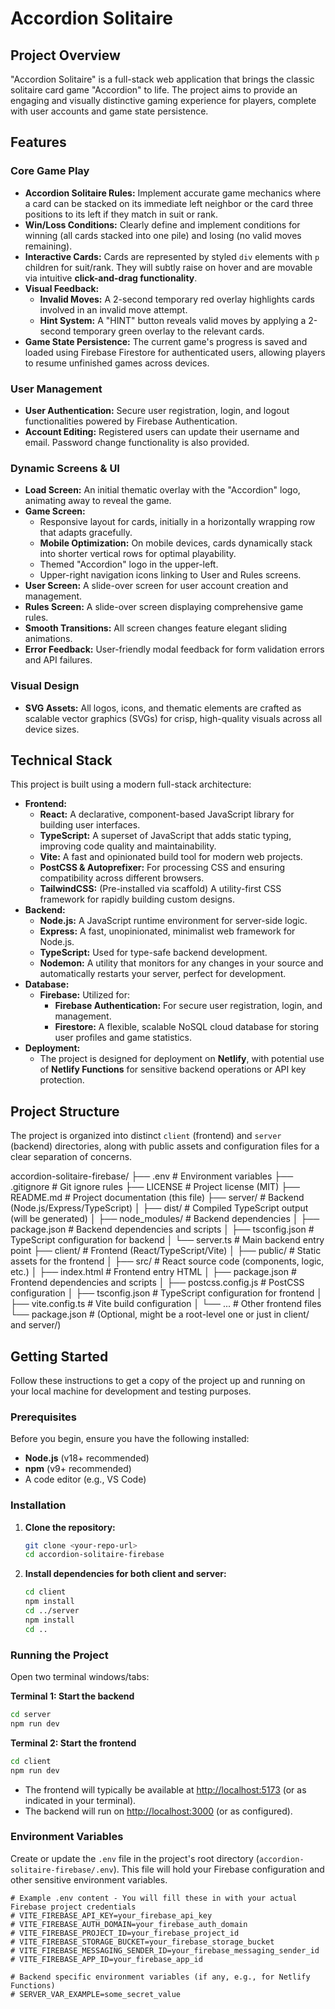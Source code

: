 # Accordion Solitaire

## Project Overview

"Accordion Solitaire" is a full-stack web application that brings the classic solitaire card game "Accordion" to life. The project aims to provide an engaging and visually distinctive gaming experience for players, complete with user accounts and game state persistence.

## Features

### Core Game Play
* **Accordion Solitaire Rules:** Implement accurate game mechanics where a card can be stacked on its immediate left neighbor or the card three positions to its left if they match in suit or rank.
* **Win/Loss Conditions:** Clearly define and implement conditions for winning (all cards stacked into one pile) and losing (no valid moves remaining).
* **Interactive Cards:** Cards are represented by styled `div` elements with `p` children for suit/rank. They will subtly raise on hover and are movable via intuitive **click-and-drag functionality**.
* **Visual Feedback:**
    * **Invalid Moves:** A 2-second temporary red overlay highlights cards involved in an invalid move attempt.
    * **Hint System:** A "HINT" button reveals valid moves by applying a 2-second temporary green overlay to the relevant cards.
* **Game State Persistence:** The current game's progress is saved and loaded using Firebase Firestore for authenticated users, allowing players to resume unfinished games across devices.

### User Management
* **User Authentication:** Secure user registration, login, and logout functionalities powered by Firebase Authentication.
* **Account Editing:** Registered users can update their username and email. Password change functionality is also provided.

### Dynamic Screens & UI
* **Load Screen:** An initial thematic overlay with the "Accordion" logo, animating away to reveal the game.
* **Game Screen:**
    * Responsive layout for cards, initially in a horizontally wrapping row that adapts gracefully.
    * **Mobile Optimization:** On mobile devices, cards dynamically stack into shorter vertical rows for optimal playability.
    * Themed "Accordion" logo in the upper-left.
    * Upper-right navigation icons linking to User and Rules screens.
* **User Screen:** A slide-over screen for user account creation and management.
* **Rules Screen:** A slide-over screen displaying comprehensive game rules.
* **Smooth Transitions:** All screen changes feature elegant sliding animations.
* **Error Feedback:** User-friendly modal feedback for form validation errors and API failures.

### Visual Design
* **SVG Assets:** All logos, icons, and thematic elements are crafted as scalable vector graphics (SVGs) for crisp, high-quality visuals across all device sizes.

## Technical Stack

This project is built using a modern full-stack architecture:

* **Frontend:**
    * **React:** A declarative, component-based JavaScript library for building user interfaces.
    * **TypeScript:** A superset of JavaScript that adds static typing, improving code quality and maintainability.
    * **Vite:** A fast and opinionated build tool for modern web projects.
    * **PostCSS & Autoprefixer:** For processing CSS and ensuring compatibility across different browsers.
    * **TailwindCSS:** (Pre-installed via scaffold) A utility-first CSS framework for rapidly building custom designs.
* **Backend:**
    * **Node.js:** A JavaScript runtime environment for server-side logic.
    * **Express:** A fast, unopinionated, minimalist web framework for Node.js.
    * **TypeScript:** Used for type-safe backend development.
    * **Nodemon:** A utility that monitors for any changes in your source and automatically restarts your server, perfect for development.
* **Database:**
    * **Firebase:** Utilized for:
        * **Firebase Authentication:** For secure user registration, login, and management.
        * **Firestore:** A flexible, scalable NoSQL cloud database for storing user profiles and game statistics.
* **Deployment:**
    * The project is designed for deployment on **Netlify**, with potential use of **Netlify Functions** for sensitive backend operations or API key protection.

## Project Structure

The project is organized into distinct `client` (frontend) and `server` (backend) directories, along with public assets and configuration files for a clear separation of concerns.

accordion-solitaire-firebase/
├── .env                 # Environment variables
├── .gitignore           # Git ignore rules
├── LICENSE              # Project license (MIT)
├── README.md            # Project documentation (this file)
├── server/              # Backend (Node.js/Express/TypeScript)
│   ├── dist/            # Compiled TypeScript output (will be generated)
│   ├── node_modules/    # Backend dependencies
│   ├── package.json     # Backend dependencies and scripts
│   ├── tsconfig.json    # TypeScript configuration for backend
│   └── server.ts        # Main backend entry point
├── client/              # Frontend (React/TypeScript/Vite)
│   ├── public/          # Static assets for the frontend
│   ├── src/             # React source code (components, logic, etc.)
│   ├── index.html       # Frontend entry HTML
│   ├── package.json     # Frontend dependencies and scripts
│   ├── postcss.config.js # PostCSS configuration
│   ├── tsconfig.json    # TypeScript configuration for frontend
│   ├── vite.config.ts   # Vite build configuration
│   └── ...              # Other frontend files
└── package.json         # (Optional, might be a root-level one or just in client/ and server/)

## Getting Started

Follow these instructions to get a copy of the project up and running on your local machine for development and testing purposes.

### Prerequisites

Before you begin, ensure you have the following installed:

* **Node.js** (v18+ recommended)
* **npm** (v9+ recommended)
* A code editor (e.g., VS Code)

### Installation

1.  **Clone the repository:**
    ```sh
    git clone <your-repo-url>
    cd accordion-solitaire-firebase
    ```

2.  **Install dependencies for both client and server:**
    ```sh
    cd client
    npm install
    cd ../server
    npm install
    cd ..
    ```

### Running the Project

Open two terminal windows/tabs:

**Terminal 1: Start the backend**
```sh
cd server
npm run dev
```

**Terminal 2: Start the frontend**
```sh
cd client
npm run dev
```

- The frontend will typically be available at [http://localhost:5173](http://localhost:5173) (or as indicated in your terminal).
- The backend will run on [http://localhost:3000](http://localhost:3000) (or as configured).

### Environment Variables

Create or update the `.env` file in the project's root directory (`accordion-solitaire-firebase/.env`). This file will hold your Firebase configuration and other sensitive environment variables.

```env
# Example .env content - You will fill these in with your actual Firebase project credentials
# VITE_FIREBASE_API_KEY=your_firebase_api_key
# VITE_FIREBASE_AUTH_DOMAIN=your_firebase_auth_domain
# VITE_FIREBASE_PROJECT_ID=your_firebase_project_id
# VITE_FIREBASE_STORAGE_BUCKET=your_firebase_storage_bucket
# VITE_FIREBASE_MESSAGING_SENDER_ID=your_firebase_messaging_sender_id
# VITE_FIREBASE_APP_ID=your_firebase_app_id

# Backend specific environment variables (if any, e.g., for Netlify Functions)
# SERVER_VAR_EXAMPLE=some_secret_value